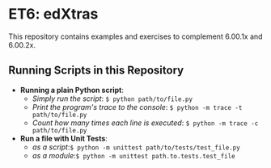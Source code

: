# ET6: edXtras

This repository contains examples and exercises to complement 6.00.1x and 6.00.2x.

## Running Scripts in this Repository

- **Running a plain Python script**:
  - _Simply run the script_: `$ python path/to/file.py`
  - _Print the program's trace to the console_:
    `$ python -m trace -t path/to/file.py`
  - _Count how many times each line is executed_:
    `$ python -m trace -c path/to/file.py`
- **Run a file with Unit Tests**:
  - _as a script_:`$ python -m unittest path/to/tests/test_file.py`
  - _as a module_:`$ python -m unittest path.to.tests.test_file`
